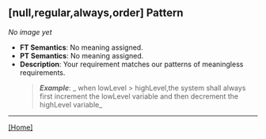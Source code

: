 ## [null,regular,always,order] Pattern
_No image yet_
 * **FT Semantics**: No meaning assigned.
 * **PT Semantics**: No meaning assigned.
 * **Description**: Your requirement matches our patterns of meaningless requirements.
   > **_Example_**: _  when lowLevel > highLevel,the system shall always first  increment the lowLevel variable and then  decrement the highLevel variable_   
***
[[Home]](../semantics.md)
